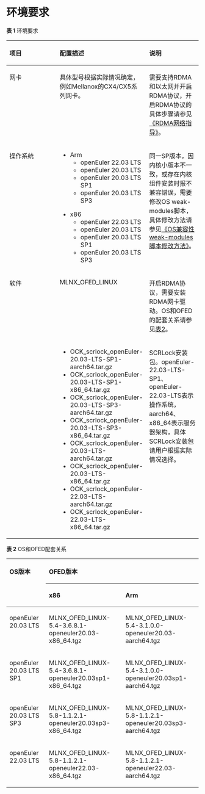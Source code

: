 # 环境要求<a name="ZH-CN_TOPIC_0000001686806420"></a>

**表 1**  环境要求

<a name="zh-cn_topic_0000001674040706_table4957735203620"></a>
<table><thead align="left"><tr id="zh-cn_topic_0000001674040706_row129571235133614"><th class="cellrowborder" valign="top" width="33.33333333333333%" id="mcps1.2.4.1.1"><p id="zh-cn_topic_0000001674040706_p16314156113820"><a name="zh-cn_topic_0000001674040706_p16314156113820"></a><a name="zh-cn_topic_0000001674040706_p16314156113820"></a>项目</p>
</th>
<th class="cellrowborder" valign="top" width="36.86368636863686%" id="mcps1.2.4.1.2"><p id="zh-cn_topic_0000001674040706_p3314269388"><a name="zh-cn_topic_0000001674040706_p3314269388"></a><a name="zh-cn_topic_0000001674040706_p3314269388"></a>配置描述</p>
</th>
<th class="cellrowborder" valign="top" width="29.8029802980298%" id="mcps1.2.4.1.3"><p id="zh-cn_topic_0000001674040706_p1831412633812"><a name="zh-cn_topic_0000001674040706_p1831412633812"></a><a name="zh-cn_topic_0000001674040706_p1831412633812"></a>说明</p>
</th>
</tr>
</thead>
<tbody><tr id="zh-cn_topic_0000001674040706_row095713514369"><td class="cellrowborder" valign="top" width="33.33333333333333%" headers="mcps1.2.4.1.1 "><p id="zh-cn_topic_0000001674040706_p143143612389"><a name="zh-cn_topic_0000001674040706_p143143612389"></a><a name="zh-cn_topic_0000001674040706_p143143612389"></a>网卡</p>
</td>
<td class="cellrowborder" valign="top" width="36.86368636863686%" headers="mcps1.2.4.1.2 "><p id="zh-cn_topic_0000001674040706_p2314662389"><a name="zh-cn_topic_0000001674040706_p2314662389"></a><a name="zh-cn_topic_0000001674040706_p2314662389"></a>具体型号根据实际情况确定，例如Mellanox的CX4/CX5系列网卡。</p>
</td>
<td class="cellrowborder" valign="top" width="29.8029802980298%" headers="mcps1.2.4.1.3 "><p id="zh-cn_topic_0000001674040706_p43144633810"><a name="zh-cn_topic_0000001674040706_p43144633810"></a><a name="zh-cn_topic_0000001674040706_p43144633810"></a>需要支持RDMA和以太网并开启RDMA协议，开启RDMA协议的具体步骤请参见<a href="https://opengauss.org/zh/blogs/RDMA/RDMA.html" target="_blank" rel="noopener noreferrer">《RDMA网络指导》</a>。</p>
</td>
</tr>
<tr id="zh-cn_topic_0000001674040706_row19957153511363"><td class="cellrowborder" valign="top" width="33.33333333333333%" headers="mcps1.2.4.1.1 "><p id="zh-cn_topic_0000001674040706_p58101109381"><a name="zh-cn_topic_0000001674040706_p58101109381"></a><a name="zh-cn_topic_0000001674040706_p58101109381"></a>操作系统</p>
</td>
<td class="cellrowborder" valign="top" width="36.86368636863686%" headers="mcps1.2.4.1.2 "><a name="zh-cn_topic_0000001674040706_ul1381017104389"></a><a name="zh-cn_topic_0000001674040706_ul1381017104389"></a><ul id="zh-cn_topic_0000001674040706_ul1381017104389"><li>Arm<a name="zh-cn_topic_0000001674040706_ul10810131033818"></a><a name="zh-cn_topic_0000001674040706_ul10810131033818"></a><ul id="zh-cn_topic_0000001674040706_ul10810131033818"><li>openEuler 22.03 LTS</li><li>openEuler 20.03 LTS</li><li>openEuler 20.03 LTS SP1</li><li>openEuler 20.03 LTS SP3</li></ul>
</li></ul>
<a name="zh-cn_topic_0000001674040706_ul1811151093816"></a><a name="zh-cn_topic_0000001674040706_ul1811151093816"></a><ul id="zh-cn_topic_0000001674040706_ul1811151093816"><li>x86<a name="zh-cn_topic_0000001674040706_ul48111610133812"></a><a name="zh-cn_topic_0000001674040706_ul48111610133812"></a><ul id="zh-cn_topic_0000001674040706_ul48111610133812"><li>openEuler 22.03 LTS</li><li>openEuler 20.03 LTS</li><li>openEuler 20.03 LTS SP1</li><li>openEuler 20.03 LTS SP3</li></ul>
</li></ul>
</td>
<td class="cellrowborder" valign="top" width="29.8029802980298%" headers="mcps1.2.4.1.3 "><p id="zh-cn_topic_0000001674040706_p8811910113812"><a name="zh-cn_topic_0000001674040706_p8811910113812"></a><a name="zh-cn_topic_0000001674040706_p8811910113812"></a>同一SP版本，因内核小版本不一致，或存在内核组件安装时报不兼容错误，需要修改OS weak-modules脚本，具体修改方法请参见<a href="https://www.hikunpeng.com/forum/thread-0246137144566669002-1-1.html" target="_blank" rel="noopener noreferrer">《OS兼容性weak-modules脚本修改方法》</a>。</p>
</td>
</tr>
<tr id="zh-cn_topic_0000001674040706_row129584352361"><td class="cellrowborder" rowspan="2" valign="top" width="33.33333333333333%" headers="mcps1.2.4.1.1 "><p id="zh-cn_topic_0000001674040706_p177171738193816"><a name="zh-cn_topic_0000001674040706_p177171738193816"></a><a name="zh-cn_topic_0000001674040706_p177171738193816"></a>软件</p>
</td>
<td class="cellrowborder" valign="top" width="36.86368636863686%" headers="mcps1.2.4.1.2 "><p id="zh-cn_topic_0000001674040706_p1545313308386"><a name="zh-cn_topic_0000001674040706_p1545313308386"></a><a name="zh-cn_topic_0000001674040706_p1545313308386"></a>MLNX_OFED_LINUX</p>
</td>
<td class="cellrowborder" valign="top" width="29.8029802980298%" headers="mcps1.2.4.1.3 "><p id="zh-cn_topic_0000001674040706_p1636162317388"><a name="zh-cn_topic_0000001674040706_p1636162317388"></a><a name="zh-cn_topic_0000001674040706_p1636162317388"></a>开启RDMA协议，需要安装RDMA网卡驱动。OS和OFED的配套关系请参见<a href="#zh-cn_topic_0000001674040706_table14845200152117">表2</a>。</p>
</td>
</tr>
<tr id="zh-cn_topic_0000001674040706_row1595893515362"><td class="cellrowborder" valign="top" headers="mcps1.2.4.1.1 "><a name="zh-cn_topic_0000001674040706_ul3453430153812"></a><a name="zh-cn_topic_0000001674040706_ul3453430153812"></a><ul id="zh-cn_topic_0000001674040706_ul3453430153812"><li>OCK_scrlock_openEuler-20.03-LTS-SP1-aarch64.tar.gz</li><li>OCK_scrlock_openEuler-20.03-LTS-SP1-x86_64.tar.gz</li><li>OCK_scrlock_openEuler-20.03-LTS-SP3-aarch64.tar.gz</li><li>OCK_scrlock_openEuler-20.03-LTS-SP3-x86_64.tar.gz</li><li>OCK_scrlock_openEuler-20.03-LTS-aarch64.tar.gz</li><li>OCK_scrlock_openEuler-20.03-LTS-x86_64.tar.gz</li><li>OCK_scrlock_openEuler-22.03-LTS-aarch64.tar.gz</li><li>OCK_scrlock_openEuler-22.03-LTS-x86_64.tar.gz</li></ul>
</td>
<td class="cellrowborder" valign="top" headers="mcps1.2.4.1.2 "><p id="zh-cn_topic_0000001674040706_p836152316381"><a name="zh-cn_topic_0000001674040706_p836152316381"></a><a name="zh-cn_topic_0000001674040706_p836152316381"></a>SCRLock安装包。openEuler-22.03-LTS-SP1、openEuler-22.03-LTS表示操作系统，aarch64、x86_64表示服务器架构，具体SCRLock安装包请用户根据实际情况选择。</p>
</td>
</tr>
</tbody>
</table>

**表 2**  OS和OFED配套关系

<a name="zh-cn_topic_0000001674040706_table14845200152117"></a>
<table><thead align="left"><tr id="zh-cn_topic_0000001674040706_row3845140142111"><th class="cellrowborder" rowspan="2" valign="top" id="mcps1.2.4.1.1"><p id="zh-cn_topic_0000001674040706_p884512017214"><a name="zh-cn_topic_0000001674040706_p884512017214"></a><a name="zh-cn_topic_0000001674040706_p884512017214"></a>OS版本</p>
</th>
<th class="cellrowborder" colspan="2" valign="top" id="mcps1.2.4.1.2"><p id="zh-cn_topic_0000001674040706_p88457082119"><a name="zh-cn_topic_0000001674040706_p88457082119"></a><a name="zh-cn_topic_0000001674040706_p88457082119"></a>OFED版本</p>
</th>
</tr>
<tr id="zh-cn_topic_0000001674040706_row1925415052312"><th class="cellrowborder" valign="top" id="mcps1.2.4.2.1"><p id="zh-cn_topic_0000001674040706_p82540017236"><a name="zh-cn_topic_0000001674040706_p82540017236"></a><a name="zh-cn_topic_0000001674040706_p82540017236"></a>x86</p>
</th>
<th class="cellrowborder" valign="top" id="mcps1.2.4.2.2"><p id="zh-cn_topic_0000001674040706_p17254170132313"><a name="zh-cn_topic_0000001674040706_p17254170132313"></a><a name="zh-cn_topic_0000001674040706_p17254170132313"></a>Arm</p>
</th>
</tr>
</thead>
<tbody><tr id="zh-cn_topic_0000001674040706_row58452010212"><td class="cellrowborder" valign="top" width="20.532053205320533%" headers="mcps1.2.4.1.1 mcps1.2.4.2.1 "><p id="zh-cn_topic_0000001674040706_p17879182642219"><a name="zh-cn_topic_0000001674040706_p17879182642219"></a><a name="zh-cn_topic_0000001674040706_p17879182642219"></a>openEuler 20.03 LTS</p>
</td>
<td class="cellrowborder" valign="top" width="39.843984398439844%" headers="mcps1.2.4.1.2 mcps1.2.4.2.2 "><p id="zh-cn_topic_0000001674040706_p18879826122218"><a name="zh-cn_topic_0000001674040706_p18879826122218"></a><a name="zh-cn_topic_0000001674040706_p18879826122218"></a>MLNX_OFED_LINUX-5.4-3.6.8.1-openeuler20.03-x86_64.tgz</p>
</td>
<td class="cellrowborder" valign="top" width="39.62396239623963%" headers="mcps1.2.4.1.2 "><p id="zh-cn_topic_0000001674040706_p15879826152218"><a name="zh-cn_topic_0000001674040706_p15879826152218"></a><a name="zh-cn_topic_0000001674040706_p15879826152218"></a>MLNX_OFED_LINUX-5.4-3.1.0.0-openeuler20.03-aarch64.tgz</p>
</td>
</tr>
<tr id="zh-cn_topic_0000001674040706_row11845170102119"><td class="cellrowborder" valign="top" width="20.532053205320533%" headers="mcps1.2.4.1.1 mcps1.2.4.2.1 "><p id="zh-cn_topic_0000001674040706_p1787932610227"><a name="zh-cn_topic_0000001674040706_p1787932610227"></a><a name="zh-cn_topic_0000001674040706_p1787932610227"></a>openEuler 20.03 LTS SP1</p>
</td>
<td class="cellrowborder" valign="top" width="39.843984398439844%" headers="mcps1.2.4.1.2 mcps1.2.4.2.2 "><p id="zh-cn_topic_0000001674040706_p18794268220"><a name="zh-cn_topic_0000001674040706_p18794268220"></a><a name="zh-cn_topic_0000001674040706_p18794268220"></a>MLNX_OFED_LINUX-5.4-3.6.8.1-openeuler20.03sp1-x86_64.tgz</p>
</td>
<td class="cellrowborder" valign="top" width="39.62396239623963%" headers="mcps1.2.4.1.2 "><p id="zh-cn_topic_0000001674040706_p8879102612211"><a name="zh-cn_topic_0000001674040706_p8879102612211"></a><a name="zh-cn_topic_0000001674040706_p8879102612211"></a>MLNX_OFED_LINUX-5.4-3.1.0.0-openeuler20.03sp1-aarch64.tgz</p>
</td>
</tr>
<tr id="zh-cn_topic_0000001674040706_row19846307217"><td class="cellrowborder" valign="top" width="20.532053205320533%" headers="mcps1.2.4.1.1 mcps1.2.4.2.1 "><p id="zh-cn_topic_0000001674040706_p687962642213"><a name="zh-cn_topic_0000001674040706_p687962642213"></a><a name="zh-cn_topic_0000001674040706_p687962642213"></a>openEuler 20.03 LTS SP3</p>
</td>
<td class="cellrowborder" valign="top" width="39.843984398439844%" headers="mcps1.2.4.1.2 mcps1.2.4.2.2 "><p id="zh-cn_topic_0000001674040706_p19879102662211"><a name="zh-cn_topic_0000001674040706_p19879102662211"></a><a name="zh-cn_topic_0000001674040706_p19879102662211"></a>MLNX_OFED_LINUX-5.8-1.1.2.1-openeuler20.03sp3-x86_64.tgz</p>
</td>
<td class="cellrowborder" valign="top" width="39.62396239623963%" headers="mcps1.2.4.1.2 "><p id="zh-cn_topic_0000001674040706_p19879192622215"><a name="zh-cn_topic_0000001674040706_p19879192622215"></a><a name="zh-cn_topic_0000001674040706_p19879192622215"></a>MLNX_OFED_LINUX-5.8-1.1.2.1-openeuler20.03sp3-aarch64.tgz</p>
</td>
</tr>
<tr id="zh-cn_topic_0000001674040706_row1055117240224"><td class="cellrowborder" valign="top" width="20.532053205320533%" headers="mcps1.2.4.1.1 mcps1.2.4.2.1 "><p id="zh-cn_topic_0000001674040706_p1688042672213"><a name="zh-cn_topic_0000001674040706_p1688042672213"></a><a name="zh-cn_topic_0000001674040706_p1688042672213"></a>openEuler 22.03 LTS</p>
</td>
<td class="cellrowborder" valign="top" width="39.843984398439844%" headers="mcps1.2.4.1.2 mcps1.2.4.2.2 "><p id="zh-cn_topic_0000001674040706_p1488032632210"><a name="zh-cn_topic_0000001674040706_p1488032632210"></a><a name="zh-cn_topic_0000001674040706_p1488032632210"></a>MLNX_OFED_LINUX-5.8-1.1.2.1-openeuler22.03-x86_64.tgz</p>
</td>
<td class="cellrowborder" valign="top" width="39.62396239623963%" headers="mcps1.2.4.1.2 "><p id="zh-cn_topic_0000001674040706_p12880112619227"><a name="zh-cn_topic_0000001674040706_p12880112619227"></a><a name="zh-cn_topic_0000001674040706_p12880112619227"></a>MLNX_OFED_LINUX-5.8-1.1.2.1-openeuler22.03-aarch64.tgz</p>
</td>
</tr>
</tbody>
</table>

